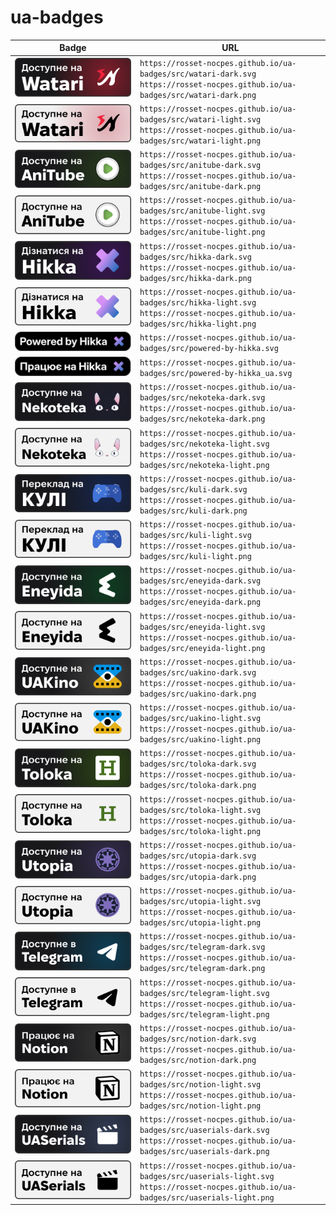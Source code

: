 # ua-badges

| Badge                                               | URL                                                                                                                                         |
| --------------------------------------------------- | ------------------------------------------------------------------------------------------------------------------------------------------- |
| ![Watari-Dark](src/watari-dark.svg)                 | `https://rosset-nocpes.github.io/ua-badges/src/watari-dark.svg` <br/> `https://rosset-nocpes.github.io/ua-badges/src/watari-dark.png`       |
| ![Watari-Light](src/watari-light.svg)               | `https://rosset-nocpes.github.io/ua-badges/src/watari-light.svg` <br/> `https://rosset-nocpes.github.io/ua-badges/src/watari-light.png`     |
| ![AniTube-Dark](src/anitube-dark.svg)               | `https://rosset-nocpes.github.io/ua-badges/src/anitube-dark.svg` <br/> `https://rosset-nocpes.github.io/ua-badges/src/anitube-dark.png`     |
| ![AniTube-Light](src/anitube-light.svg)             | `https://rosset-nocpes.github.io/ua-badges/src/anitube-light.svg` <br/> `https://rosset-nocpes.github.io/ua-badges/src/anitube-light.png`   |
| ![Hikka-Dark](src/hikka-dark.svg)                   | `https://rosset-nocpes.github.io/ua-badges/src/hikka-dark.svg` <br/> `https://rosset-nocpes.github.io/ua-badges/src/hikka-dark.png`         |
| ![Hikka-Light](src/hikka-light.svg)                 | `https://rosset-nocpes.github.io/ua-badges/src/hikka-light.svg` <br/> `https://rosset-nocpes.github.io/ua-badges/src/hikka-light.png`       |
| ![Powered-by-Hikka](src/powered-by-hikka.svg)       | `https://rosset-nocpes.github.io/ua-badges/src/powered-by-hikka.svg`                                                                        |
| ![Powered-by-Hikka_ua](src/powered-by-hikka_ua.svg) | `https://rosset-nocpes.github.io/ua-badges/src/powered-by-hikka_ua.svg`                                                                     |
| ![Nekoteka-Dark](src/nekoteka-dark.svg)             | `https://rosset-nocpes.github.io/ua-badges/src/nekoteka-dark.svg` <br/> `https://rosset-nocpes.github.io/ua-badges/src/nekoteka-dark.png`   |
| ![Nekoteka-Light](src/nekoteka-light.svg)           | `https://rosset-nocpes.github.io/ua-badges/src/nekoteka-light.svg` <br/> `https://rosset-nocpes.github.io/ua-badges/src/nekoteka-light.png` |
| ![Kuli-Dark](src/kuli-dark.svg)                     | `https://rosset-nocpes.github.io/ua-badges/src/kuli-dark.svg` <br/> `https://rosset-nocpes.github.io/ua-badges/src/kuli-dark.png`           |
| ![Kuli-Light](src/kuli-light.svg)                   | `https://rosset-nocpes.github.io/ua-badges/src/kuli-light.svg` <br/> `https://rosset-nocpes.github.io/ua-badges/src/kuli-light.png`         |
| ![Eneyida-Dark](src/eneyida-dark.svg)               | `https://rosset-nocpes.github.io/ua-badges/src/eneyida-dark.svg` <br/> `https://rosset-nocpes.github.io/ua-badges/src/eneyida-dark.png`     |
| ![Eneyida-Light](src/eneyida-light.svg)             | `https://rosset-nocpes.github.io/ua-badges/src/eneyida-light.svg` <br/> `https://rosset-nocpes.github.io/ua-badges/src/eneyida-light.png`   |
| ![UAKino-Dark](src/uakino-dark.svg)                 | `https://rosset-nocpes.github.io/ua-badges/src/uakino-dark.svg` <br/> `https://rosset-nocpes.github.io/ua-badges/src/uakino-dark.png`       |
| ![UAKino-Light](src/uakino-light.svg)               | `https://rosset-nocpes.github.io/ua-badges/src/uakino-light.svg` <br/> `https://rosset-nocpes.github.io/ua-badges/src/uakino-light.png`     |
| ![Toloka-Dark](src/toloka-dark.svg)                 | `https://rosset-nocpes.github.io/ua-badges/src/toloka-dark.svg` <br/> `https://rosset-nocpes.github.io/ua-badges/src/toloka-dark.png`       |
| ![Toloka-Light](src/toloka-light.svg)               | `https://rosset-nocpes.github.io/ua-badges/src/toloka-light.svg` <br/> `https://rosset-nocpes.github.io/ua-badges/src/toloka-light.png`     |
| ![Utopia-Dark](src/utopia-dark.svg)                 | `https://rosset-nocpes.github.io/ua-badges/src/utopia-dark.svg` <br/> `https://rosset-nocpes.github.io/ua-badges/src/utopia-dark.png`       |
| ![Utopia-Light](src/utopia-light.svg)               | `https://rosset-nocpes.github.io/ua-badges/src/utopia-light.svg` <br/> `https://rosset-nocpes.github.io/ua-badges/src/utopia-light.png`     |
| ![Telegram-Dark](src/telegram-dark.svg)             | `https://rosset-nocpes.github.io/ua-badges/src/telegram-dark.svg` <br/> `https://rosset-nocpes.github.io/ua-badges/src/telegram-dark.png`   |
| ![Telegram-Light](src/telegram-light.svg)           | `https://rosset-nocpes.github.io/ua-badges/src/telegram-light.svg` <br/> `https://rosset-nocpes.github.io/ua-badges/src/telegram-light.png` |
| ![Notion-Dark](src/notion-dark.svg)                 | `https://rosset-nocpes.github.io/ua-badges/src/notion-dark.svg` <br/> `https://rosset-nocpes.github.io/ua-badges/src/notion-dark.png`       |
| ![Notion-Light](src/notion-light.svg)               | `https://rosset-nocpes.github.io/ua-badges/src/notion-light.svg` <br/> `https://rosset-nocpes.github.io/ua-badges/src/notion-light.png`     |
| ![UASerials-Dark](src/uaserials-dark.svg)          | `https://rosset-nocpes.github.io/ua-badges/src/uaserials-dark.svg` <br/> `https://rosset-nocpes.github.io/ua-badges/src/uaserials-dark.png`       |
| ![UASerials-Light](src/uaserials-light.svg)        | `https://rosset-nocpes.github.io/ua-badges/src/uaserials-light.svg` <br/> `https://rosset-nocpes.github.io/ua-badges/src/uaserials-light.png`     |
